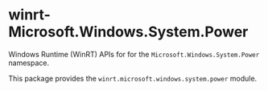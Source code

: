 <!-- warning: Please don't edit this file. It was automatically generated. -->

# winrt-Microsoft.Windows.System.Power

Windows Runtime (WinRT) APIs for for the `Microsoft.Windows.System.Power` namespace.

This package provides the `winrt.microsoft.windows.system.power` module.
